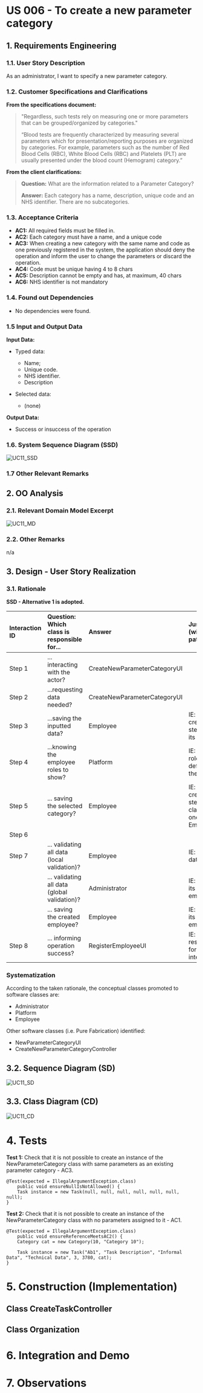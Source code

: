 # US 006 - To create a new parameter category

## 1. Requirements Engineering


### 1.1. User Story Description


As an administrator, I want to specify a new parameter category.


### 1.2. Customer Specifications and Clarifications 


**From the specifications document:**

>	"Regardless, such tests rely on measuring one 
    or more parameters that can be grouped/organized by categories."
>
>   “Blood tests are frequently characterized by measuring several parameters which for presentation/reporting purposes are organized 
 by categories. For example, parameters such as the number of Red Blood Cells (RBC), White Blood Cells (RBC) and Platelets (PLT) are 
 usually presented under the blood count (Hemogram) category.”


**From the client clarifications:**

> **Question:** What are the information related to a Parameter Category?
>  
> **Answer:** Each category has a name, description, unique code and an NHS identifier. There are no subcategories.


### 1.3. Acceptance Criteria


* **AC1:** All required fields must be filled in.
* **AC2:** Each category must have a name, and a unique code
* **AC3:** When creating a new category with the same name and code as one previously registered in the system, 
the application should deny the operation and inform the user to change the parameters or discard the operation.
* **AC4:** Code must be unique having 4 to 8 chars
* **AC5:** Description cannot be empty and has, at maximum, 40 chars
* **AC6:** NHS identifier is not mandatory

### 1.4. Found out Dependencies
* No dependencies were found.


### 1.5 Input and Output Data


**Input Data:**

* Typed data:
	* Name;
	* Unique code.
	* NHS identifier.
	* Description
	
* Selected data:
	* (none)

**Output Data:**
* Success or insuccess of the operation

### 1.6. System Sequence Diagram (SSD)

![UC11_SSD](UC11_SSD.svg)


### 1.7 Other Relevant Remarks




## 2. OO Analysis

### 2.1. Relevant Domain Model Excerpt 

![UC11_MD](UC11_MD.svg)

### 2.2. Other Remarks

n/a


## 3. Design - User Story Realization 

### 3.1. Rationale

**SSD - Alternative 1 is adopted.**

| Interaction ID | Question: Which class is responsible for... | Answer  | Justification (with patterns)  |
|:-------------  |:--------------------- |:------------|:---------------------------- |
| Step 1  		 |	... interacting with the actor? | CreateNewParameterCategoryUI    |          
| Step 2  		 |	...requesting data needed? | CreateNewParameterCategoryUI |                              |
| Step 3  		 |	...saving the inputted data? | Employee  | IE: object created in step 1 has its own data.  |
| Step 4  		 |	...knowing the employee roles to show? | Platform  | IE: Employee roles are defined by the Platform. |
| Step 5  		 |	... saving the selected category? | Employee  | IE: object created in step 1 is classified in one Employee.  |
| Step 6  		 |							 |             |                              |              
| Step 7  		 |	... validating all data (local validation)? | Employee | IE: owns its data.| 
| 			  		 |	... validating all data (global validation)? | Administrator | IE: knows all its employees.| 
| 			  		 |	... saving the created employee? | Employee | IE: owns all its employee.| 
| Step 8  		 |	... informing operation success?| RegisterEmployeeUI  | IE: is responsible for user interactions.  | 

### Systematization ##

According to the taken rationale, the conceptual classes promoted to software classes are: 

 * Administrator
 * Platform
 * Employee

Other software classes (i.e. Pure Fabrication) identified: 

 * NewParameterCategoryUI  
 * CreateNewParameterCategoryController


## 3.2. Sequence Diagram (SD)


![UC11_SD](UC11_SD.svg)


## 3.3. Class Diagram (CD)


![UC11_CD](UC11_CD.svg)

# 4. Tests 

**Test 1:** Check that it is not possible to create an instance of the NewParameterCategory class with same parameters as an existing parameter category - AC3.

	@Test(expected = IllegalArgumentException.class)
		public void ensureNullIsNotAllowed() {
		Task instance = new Task(null, null, null, null, null, null, null);
	}
	

**Test 2:** Check that it is not possible to create an instance of the NewParameterCategory class with no parameters assigned to it - AC1.

	@Test(expected = IllegalArgumentException.class)
		public void ensureReferenceMeetsAC2() {
		Category cat = new Category(10, "Category 10");
		
		Task instance = new Task("Ab1", "Task Description", "Informal Data", "Technical Data", 3, 3780, cat);
	}




# 5. Construction (Implementation)


## Class CreateTaskController 

		


## Class Organization




# 6. Integration and Demo 




# 7. Observations






